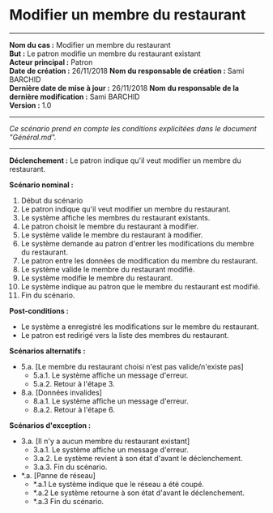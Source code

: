 
# Modifier un membre du restaurant

------

**Nom du cas :** Modifier un membre du restaurant  
**But :** Le patron modifie un membre du restaurant existant  
**Acteur principal :** Patron  
**Date de création :** 26/11/2018
**Nom du responsable de création :** Sami BARCHID  
**Dernière date de mise à jour :** 26/11/2018
**Nom du responsable de la dernière modification :** Sami BARCHID  
**Version :** 1.0

------

*Ce scénario prend en compte les conditions explicitées dans le document "Général.md".*

------

**Déclenchement :**
Le patron indique qu'il veut modifier un membre du restaurant.

**Scénario nominal :**
1. Début du scénario
2. Le patron indique qu'il veut modifier un membre du restaurant.
3. Le système affiche les membres du restaurant existants.
4. Le patron choisit le membre du restaurant à modifier.
5. Le système valide le membre du restaurant à modifier.
6. Le système demande au patron d'entrer les modifications du membre du restaurant.
7. Le patron entre les données de modification du membre du restaurant.
8. Le système valide le membre du restaurant modifié.
9. Le système modifie le membre du restaurant.
10. Le système indique au patron que le membre du restaurant est modifié.
11. Fin du scénario.

**Post-conditions :**
- Le système a enregistré les modifications sur le membre du restaurant.
- Le patron est redirigé vers la liste des membres du restaurant.

**Scénarios alternatifs :**
- 5.a. [Le membre du restaurant choisi n'est pas valide/n'existe pas]
	- 5.a.1. Le système affiche un message d'erreur.
	- 5.a.2. Retour à l'étape 3.
- 8.a. [Données invalides]
	- 8.a.1. Le système affiche un message d'erreur.
	- 8.a.2. Retour à l'étape 6.

**Scénarios d'exception :**
- 3.a. [Il n'y a aucun membre du restaurant existant]
	- 3.a.1. Le système affiche un message d'erreur.
	- 3.a.2. Le système revient à son état d'avant le déclenchement.
	- 3.a.3. Fin du scénario.
- \*.a. [Panne de réseau]
	- \*.a.1 Le système indique que le réseau a été coupé.
	- \*.a.2 Le système retourne à son état d'avant le déclenchement.
	- \*.a.3 Fin du scénario.
